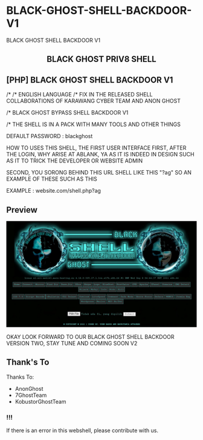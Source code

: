 # BLACK-GHOST-SHELL-BACKDOOR-V1
BLACK GHOST SHELL BACKDOOR V1
<h2 align="center">BLACK GHOST PRIV8 SHELL</h2>


[PHP] BLACK GHOST SHELL BACKDOOR V1
----------

/* /* ENGLISH LANGUAGE /* FIX IN THE RELEASED SHELL COLLABORATIONS OF KARAWANG CYBER TEAM AND ANON GHOST

/* BLACK GHOST BYPASS SHELL BACKDOOR V1

/* THE SHELL IS IN A PACK WITH MANY TOOLS AND OTHER THINGS

DEFAULT PASSWORD : blackghost

HOW TO USES THIS SHELL, THE FIRST USER INTERFACE FIRST, AFTER THE LOGIN, WHY ARISE AT ABLANK, YA AS IT IS INDEED IN DESIGN SUCH AS IT TO TRICK THE DEVELOPER OR WEBSITE ADMIN

 SECOND, YOU SORONG BEHIND THIS URL SHELL LIKE THIS "?ag" SO AN EXAMPLE OF THESE SUCH AS THIS

EXAMPLE : website.com/shell.php?ag

 
Preview
-------

![SCREENSHOT](https://raw.githubusercontent.com/KarawangCyberTeam/BLACK-GHOST-SHELL-BACKDOOR-V1/main/IMG_20220714_130124.jpg)

OKAY LOOK FORWARD TO OUR BLACK GHOST SHELL BACKDOOR VERSION TWO, STAY TUNE AND COMING SOON V2

## Thank's To
Thanks To:
- AnonGhost
- 7GhostTeam
- KobustorGhostTeam

### !!!
If there is an error in this webshell, please contribute with us.
